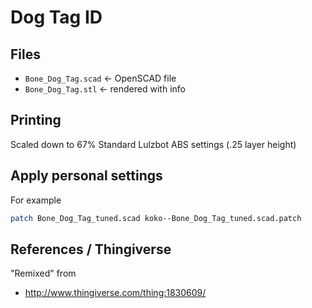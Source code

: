 
# Dog Tag ID

## Files

 - `Bone_Dog_Tag.scad` <- OpenSCAD file
 - `Bone_Dog_Tag.stl` <- rendered with info

## Printing

Scaled down to 67%
Standard Lulzbot ABS settings (.25 layer height)


## Apply personal settings

For example

```bash
patch Bone_Dog_Tag_tuned.scad koko--Bone_Dog_Tag_tuned.scad.patch
```



## References / Thingiverse


"Remixed" from

 - http://www.thingiverse.com/thing:1830609/

